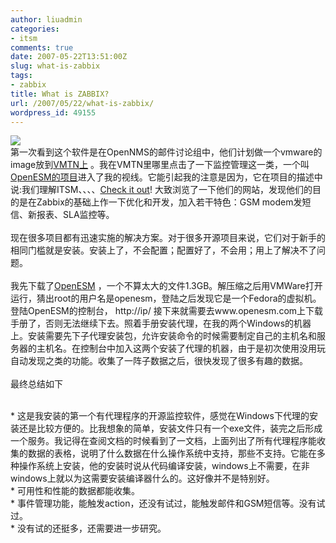 ```yaml
---
author: liuadmin
categories:
- itsm
comments: true
date: 2007-05-22T13:51:00Z
slug: what-is-zabbix
tags:
- zabbix
title: What is ZABBIX?
url: /2007/05/22/what-is-zabbix/
wordpress_id: 49155
---
```


[![](http://www.zabbix.com/img/zabbix1.png)](http://www.zabbix.com/img/zabbix1.png)<br />第一次看到这个软件是在OpenNMS的邮件讨论组中，他们计划做一个vmware的image放到[VMTN上](http://www.vmware.com/vmtn/appliances/index.html) 。我在VMTN里哪里点击了一下监控管理这一类，一个叫[OpenESM的项目](http://www.vmware.com/vmtn/appliances/directory/124)进入了我的视线。它能引起我的注意是因为，它在项目的描述中说:我们理解ITSM、、、、[Check it out](http://www.openesm.com/s1/)! 大致浏览了一下他们的网站，发现他们的目的是在Zabbix的基础上作一下优化和开发，加入若干特色：GSM modem发短信、新报表、SLA监控等。<br /><br />现在很多项目都有迅速实施的解决方案。对于很多开源项目来说，它们对于新手的相同门槛就是安装。安装上了，不会配置；配置好了，不会用；用上了解决不了问题。<br /><br />我先下载了[OpenESM](http://www.vmware.com/vmtn/appliances/directory/124) ，一个不算太大的文件1.3GB。解压缩之后用VMWare打开运行，猜出root的用户名是openesm，登陆之后发现它是一个Fedora的虚拟机。登陆OpenESM的控制台， http://ip/ 接下来就需要去www.openesm.com上下载手册了，否则无法继续下去。照着手册安装代理，在我的两个Windows的机器上。安装需要先下子代理安装包，允许安装命令的时候需要制定自己的主机名和服务器的主机名。在控制台中加入这两个安装了代理的机器，由于是初次使用没用玩自动发现之类的功能。收集了一阵子数据之后，很快发现了很多有趣的数据。<br /><br />最终总结如下<br />

<br />	
  * 这是我安装的第一个有代理程序的开源监控软件，感觉在Windows下代理的安装还是比较方便的。比我想象的简单，安装文件只有一个exe文件，装完之后形成一个服务。我记得在查阅文档的时候看到了一文档，上面列出了所有代理程序能收集的数据的表格，说明了什么数据在什么操作系统中支持，那些不支持。它能在多种操作系统上安装，他的安装时说从代码编译安装，windows上不需要，在非windows上就以为这需要安装编译器什么的。这好像并不是特别好。
<br />	
  * 可用性和性能的数据都能收集。
<br />	
  * 事件管理功能，能触发action，还没有试过，能触发邮件和GSM短信等。没有试过。
<br />	
  * 没有试的还挺多，还需要进一步研究。
<br />
